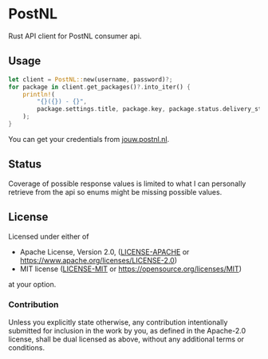 # PostNL

Rust API client for PostNL consumer api.

## Usage

```rust
let client = PostNL::new(username, password)?;
for package in client.get_packages()?.into_iter() {
    println!(
        "{}({}) - {}",
        package.settings.title, package.key, package.status.delivery_status
    );
}
```

You can get your credentials from [jouw.postnl.nl](https://jouw.postnl.nl).

## Status

Coverage of possible response values is limited to what I can personally retrieve from the api so enums might be missing possible values.

## License

Licensed under either of

* Apache License, Version 2.0, ([LICENSE-APACHE](LICENSE-APACHE) or https://www.apache.org/licenses/LICENSE-2.0)
* MIT license ([LICENSE-MIT](LICENSE-MIT) or https://opensource.org/licenses/MIT)

at your option.

### Contribution

Unless you explicitly state otherwise, any contribution intentionally
submitted for inclusion in the work by you, as defined in the Apache-2.0
license, shall be dual licensed as above, without any additional terms or
conditions.